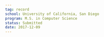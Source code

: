 ```yaml
---
tag: record
school: University of California, San Diego
program: M.S. in Computer Science
status: Submitted
date: 2017-12-09
---
```

